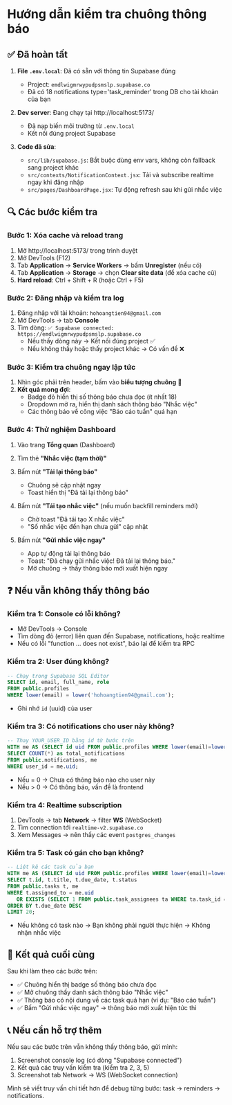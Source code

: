 # Hướng dẫn kiểm tra chuông thông báo

## ✅ Đã hoàn tất

1. **File `.env.local`**: Đã có sẵn với thông tin Supabase đúng
   - Project: `emdlwigmrwypudpsmslp.supabase.co`
   - Đã có 18 notifications type='task_reminder' trong DB cho tài khoản của bạn

2. **Dev server**: Đang chạy tại http://localhost:5173/
   - Đã nạp biến môi trường từ `.env.local`
   - Kết nối đúng project Supabase

3. **Code đã sửa**:
   - `src/lib/supabase.js`: Bắt buộc dùng env vars, không còn fallback sang project khác
   - `src/contexts/NotificationContext.jsx`: Tải và subscribe realtime ngay khi đăng nhập
   - `src/pages/DashboardPage.jsx`: Tự động refresh sau khi gửi nhắc việc

## 🔍 Các bước kiểm tra

### Bước 1: Xóa cache và reload trang
1. Mở http://localhost:5173/ trong trình duyệt
2. Mở DevTools (F12)
3. Tab **Application** → **Service Workers** → bấm **Unregister** (nếu có)
4. Tab **Application** → **Storage** → chọn **Clear site data** (để xóa cache cũ)
5. **Hard reload**: Ctrl + Shift + R (hoặc Ctrl + F5)

### Bước 2: Đăng nhập và kiểm tra log
1. Đăng nhập với tài khoản: `hohoangtien94@gmail.com`
2. Mở DevTools → tab **Console**
3. Tìm dòng: `✅ Supabase connected: https://emdlwigmrwypudpsmslp.supabase.co`
   - Nếu thấy dòng này → Kết nối đúng project ✅
   - Nếu không thấy hoặc thấy project khác → Có vấn đề ❌

### Bước 3: Kiểm tra chuông ngay lập tức
1. Nhìn góc phải trên header, bấm vào **biểu tượng chuông** 🔔
2. **Kết quả mong đợi**:
   - Badge đỏ hiển thị số thông báo chưa đọc (ít nhất 18)
   - Dropdown mở ra, hiển thị danh sách thông báo "Nhắc việc"
   - Các thông báo về công việc "Báo cáo tuần" quá hạn

### Bước 4: Thử nghiệm Dashboard
1. Vào trang **Tổng quan** (Dashboard)
2. Tìm thẻ **"Nhắc việc (tạm thời)"**
3. Bấm nút **"Tải lại thông báo"**
   - Chuông sẽ cập nhật ngay
   - Toast hiển thị "Đã tải lại thông báo"

4. Bấm nút **"Tái tạo nhắc việc"** (nếu muốn backfill reminders mới)
   - Chờ toast "Đã tái tạo X nhắc việc"
   - "Số nhắc việc đến hạn chưa gửi" cập nhật

5. Bấm nút **"Gửi nhắc việc ngay"**
   - App tự động tải lại thông báo
   - Toast: "Đã chạy gửi nhắc việc! Đã tải lại thông báo."
   - Mở chuông → thấy thông báo mới xuất hiện ngay

## ❓ Nếu vẫn không thấy thông báo

### Kiểm tra 1: Console có lỗi không?
- Mở DevTools → Console
- Tìm dòng đỏ (error) liên quan đến Supabase, notifications, hoặc realtime
- Nếu có lỗi "function … does not exist", báo lại để kiểm tra RPC

### Kiểm tra 2: User đúng không?
```sql
-- Chạy trong Supabase SQL Editor
SELECT id, email, full_name, role 
FROM public.profiles 
WHERE lower(email) = lower('hohoangtien94@gmail.com');
```
- Ghi nhớ `id` (uuid) của user

### Kiểm tra 3: Có notifications cho user này không?
```sql
-- Thay YOUR_USER_ID bằng id từ bước trên
WITH me AS (SELECT id uid FROM public.profiles WHERE lower(email)=lower('hohoangtien94@gmail.com'))
SELECT COUNT(*) as total_notifications
FROM public.notifications, me
WHERE user_id = me.uid;
```
- Nếu = 0 → Chưa có thông báo nào cho user này
- Nếu > 0 → Có thông báo, vấn đề là frontend

### Kiểm tra 4: Realtime subscription
1. DevTools → tab **Network** → filter **WS** (WebSocket)
2. Tìm connection tới `realtime-v2.supabase.co`
3. Xem Messages → nên thấy các event `postgres_changes`

### Kiểm tra 5: Task có gán cho bạn không?
```sql
-- Liệt kê các task của bạn
WITH me AS (SELECT id uid FROM public.profiles WHERE lower(email)=lower('hohoangtien94@gmail.com'))
SELECT t.id, t.title, t.due_date, t.status
FROM public.tasks t, me
WHERE t.assigned_to = me.uid
   OR EXISTS (SELECT 1 FROM public.task_assignees ta WHERE ta.task_id = t.id AND ta.user_id = me.uid)
ORDER BY t.due_date DESC
LIMIT 20;
```
- Nếu không có task nào → Bạn không phải người thực hiện → Không nhận nhắc việc

## 🎯 Kết quả cuối cùng

Sau khi làm theo các bước trên:
- ✅ Chuông hiển thị badge số thông báo chưa đọc
- ✅ Mở chuông thấy danh sách thông báo "Nhắc việc"
- ✅ Thông báo có nội dung về các task quá hạn (ví dụ: "Báo cáo tuần")
- ✅ Bấm "Gửi nhắc việc ngay" → thông báo mới xuất hiện tức thì

## 📞 Nếu cần hỗ trợ thêm

Nếu sau các bước trên vẫn không thấy thông báo, gửi mình:
1. Screenshot console log (có dòng "Supabase connected")
2. Kết quả các truy vấn kiểm tra (kiểm tra 2, 3, 5)
3. Screenshot tab Network → WS (WebSocket connection)

Mình sẽ viết truy vấn chi tiết hơn để debug từng bước: task → reminders → notifications.
